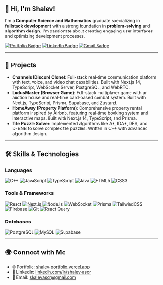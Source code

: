 ## 👋 Hi, I'm Shalev!
I'm a **Computer Science and Mathematics** graduate specializing in **fullstack development** with a strong foundation in **problem-solving** and **algorithm design**. I'm passionate about creating engaging user interfaces and optimizing development processes.

[![Portfolio Badge](https://img.shields.io/badge/Portfolio-Visit-informational?style=flat&logo=vercel&logoColor=white&color=000000)](https://shalev-asor.vercel.app/)
[![LinkedIn Badge](https://img.shields.io/badge/LinkedIn-Profile-informational?style=flat&logo=linkedin&logoColor=white&color=0D76A8)](https://www.linkedin.com/in/shalev-asor)
[![Gmail Badge](https://img.shields.io/badge/Gmail-shalevasor@gmail.com-informational?style=flat&logo=gmail&logoColor=red&color=0D76A8)](mailto:shalevasor@gmail.com)

---
## 🧩 Projects
- **Channels (Discord Clone)**: Full-stack real-time communication platform with text, voice, and video chat capabilities. Built with Next.js 14, TypeScript, WebSocket Server, PostgreSQL, and WebRTC.
- **LudusMaster (Browser Game)**: Full-stack multiplayer game with an auction house and real-time card-based combat system. Built with Next.js, TypeScript, Prisma, Supabase, and Zustand.
- **HomeAway (Property Platform)**: Comprehensive property rental platform inspired by Airbnb, featuring real-time booking system and interactive maps. Built with Next.js 14, TypeScript, and Prisma.
- **Tile Puzzle Solver**: Implemented algorithms like A*, IDA*, DFS, and DFBNB to solve complex tile puzzles. Written in C++ with advanced algorithm design.

---
## 🛠️ Skills & Technologies
### Languages
![C++](https://img.shields.io/badge/c++-%2300599C.svg?style=for-the-badge&logo=c%2B%2B&logoColor=white)
![JavaScript](https://img.shields.io/badge/javascript-%23F7DF1E.svg?style=for-the-badge&logo=javascript&logoColor=black)
![TypeScript](https://img.shields.io/badge/typescript-%23007ACC.svg?style=for-the-badge&logo=typescript&logoColor=white)
![Java](https://img.shields.io/badge/java-%23ED8B00.svg?style=for-the-badge&logo=java&logoColor=white)
![HTML5](https://img.shields.io/badge/html5-%23E34F26.svg?style=for-the-badge&logo=html5&logoColor=white)
![CSS3](https://img.shields.io/badge/css3-%231572B6.svg?style=for-the-badge&logo=css3&logoColor=white)

### Tools & Frameworks
![React](https://img.shields.io/badge/react-%2361DAFB.svg?style=for-the-badge&logo=react&logoColor=black)
![Next.js](https://img.shields.io/badge/next.js-%23000000.svg?style=for-the-badge&logo=next.js&logoColor=white)
![Node.js](https://img.shields.io/badge/node.js-%23339933.svg?style=for-the-badge&logo=node.js&logoColor=white)
![WebSocket](https://img.shields.io/badge/websocket-%23010101.svg?style=for-the-badge&logo=socket.io&logoColor=white)
![Prisma](https://img.shields.io/badge/prisma-%232D3748.svg?style=for-the-badge&logo=prisma&logoColor=white)
![TailwindCSS](https://img.shields.io/badge/tailwindcss-%2338B2AC.svg?style=for-the-badge&logo=tailwind-css&logoColor=white)
![Firebase](https://img.shields.io/badge/firebase-%23FFCA28.svg?style=for-the-badge&logo=firebase&logoColor=black)
![Git](https://img.shields.io/badge/git-%23F05033.svg?style=for-the-badge&logo=git&logoColor=white)
![React Query](https://img.shields.io/badge/react--query-%23FF4154.svg?style=for-the-badge&logo=react-query&logoColor=white)

### Databases
![PostgreSQL](https://img.shields.io/badge/postgresql-%23316192.svg?style=for-the-badge&logo=postgresql&logoColor=white)
![MySQL](https://img.shields.io/badge/mysql-%2300f.svg?style=for-the-badge&logo=mysql&logoColor=white)
![Supabase](https://img.shields.io/badge/supabase-%2322C55E.svg?style=for-the-badge&logo=supabase&logoColor=white)

---
## 🌍 Connect with Me
- 🌐 Portfolio: [shalev-portfolio.vercel.app](https://shalev-asor.vercel.app)
- 💼 LinkedIn: [linkedin.com/in/shalev-asor](https://linkedin.com/in/shalev-asor)
- 📧 Email: shalevasor@gmail.com
